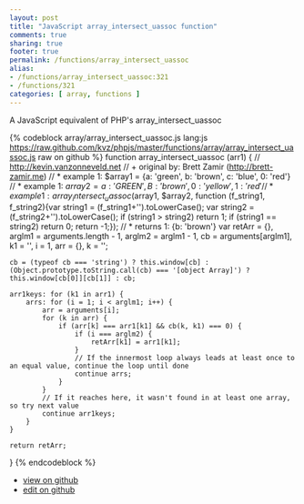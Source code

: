 ```yaml
---
layout: post
title: "JavaScript array_intersect_uassoc function"
comments: true
sharing: true
footer: true
permalink: /functions/array_intersect_uassoc
alias:
- /functions/array_intersect_uassoc:321
- /functions/321
categories: [ array, functions ]
---
```

A JavaScript equivalent of PHP's array_intersect_uassoc
<!-- more -->
{% codeblock array/array_intersect_uassoc.js lang:js https://raw.github.com/kvz/phpjs/master/functions/array/array_intersect_uassoc.js raw on github %}
function array_intersect_uassoc (arr1) {
    // http://kevin.vanzonneveld.net
    // +   original by: Brett Zamir (http://brett-zamir.me)
    // *     example 1: $array1 = {a: 'green', b: 'brown', c: 'blue', 0: 'red'}
    // *     example 1: $array2 = {a: 'GREEN', B: 'brown', 0: 'yellow', 1: 'red'}
    // *     example 1: array_intersect_uassoc($array1, $array2, function (f_string1, f_string2){var string1 = (f_string1+'').toLowerCase(); var string2 = (f_string2+'').toLowerCase(); if (string1 > string2) return 1; if (string1 == string2) return 0; return -1;});
    // *     returns 1: {b: 'brown'}
    var retArr = {},
        arglm1 = arguments.length - 1,
        arglm2 = arglm1 - 1,
        cb = arguments[arglm1],
        k1 = '',
        i = 1,
        arr = {},
        k = '';

    cb = (typeof cb === 'string') ? this.window[cb] : (Object.prototype.toString.call(cb) === '[object Array]') ? this.window[cb[0]][cb[1]] : cb;

    arr1keys: for (k1 in arr1) {
        arrs: for (i = 1; i < arglm1; i++) {
            arr = arguments[i];
            for (k in arr) {
                if (arr[k] === arr1[k1] && cb(k, k1) === 0) {
                    if (i === arglm2) {
                        retArr[k1] = arr1[k1];
                    }
                    // If the innermost loop always leads at least once to an equal value, continue the loop until done
                    continue arrs;
                }
            }
            // If it reaches here, it wasn't found in at least one array, so try next value
            continue arr1keys;
        }
    }

    return retArr;
}
{% endcodeblock %}
<ul>
 <li><a href="https://github.com/kvz/phpjs/blob/master/functions/array/array_intersect_uassoc.js">view on github</a></li>
 <li><a href="https://github.com/kvz/phpjs/edit/master/functions/array/array_intersect_uassoc.js">edit on github</a></li>
</ul>
